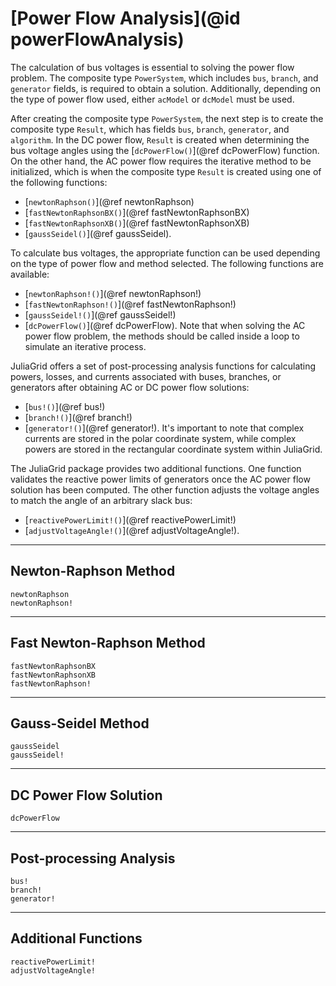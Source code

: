 # [Power Flow Analysis](@id powerFlowAnalysis)

The calculation of bus voltages is essential to solving the power flow problem. The composite type `PowerSystem`, which includes `bus`, `branch`, and `generator` fields, is required to obtain a solution. Additionally, depending on the type of power flow used, either `acModel` or `dcModel` must be used.

After creating the composite type `PowerSystem`, the next step is to create the composite type `Result`, which has fields `bus`, `branch`, `generator`, and `algorithm`. In the DC power flow, `Result` is created when determining the bus voltage angles using the [`dcPowerFlow()`](@ref dcPowerFlow) function. On the other hand, the AC power flow requires the iterative method to be initialized, which is when the composite type `Result` is created using one of the following functions:
* [`newtonRaphson()`](@ref newtonRaphson)
* [`fastNewtonRaphsonBX()`](@ref fastNewtonRaphsonBX)
* [`fastNewtonRaphsonXB()`](@ref fastNewtonRaphsonXB)
* [`gaussSeidel()`](@ref gaussSeidel).

To calculate bus voltages, the appropriate function can be used depending on the type of power flow and method selected. The following functions are available:
* [`newtonRaphson!()`](@ref newtonRaphson!)
* [`fastNewtonRaphson!()`](@ref fastNewtonRaphson!)
* [`gaussSeidel!()`](@ref gaussSeidel!)
* [`dcPowerFlow()`](@ref dcPowerFlow).
Note that when solving the AC power flow problem, the methods should be called inside a loop to simulate an iterative process.

JuliaGrid offers a set of post-processing analysis functions for calculating powers, losses, and currents associated with buses, branches, or generators after obtaining AC or DC power flow solutions:
* [`bus!()`](@ref bus!)
* [`branch!()`](@ref branch!)
* [`generator!()`](@ref generator!).
It's important to note that complex currents are stored in the polar coordinate system, while complex powers are stored in the rectangular coordinate system within JuliaGrid.

The JuliaGrid package provides two additional functions. One function validates the reactive power limits of generators once the AC power flow solution has been computed. The other function adjusts the voltage angles to match the angle of an arbitrary slack bus:
* [`reactivePowerLimit!()`](@ref reactivePowerLimit!)
* [`adjustVoltageAngle!()`](@ref adjustVoltageAngle!).

---

## Newton-Raphson Method
```@docs
newtonRaphson
newtonRaphson!
```

---

## Fast Newton-Raphson Method
```@docs
fastNewtonRaphsonBX
fastNewtonRaphsonXB
fastNewtonRaphson!
```

---

## Gauss-Seidel Method
```@docs
gaussSeidel
gaussSeidel!
```

---

## DC Power Flow Solution
```@docs
dcPowerFlow
```

---

## Post-processing Analysis
```@docs
bus!
branch!
generator!
```

---


## Additional Functions
```@docs
reactivePowerLimit!
adjustVoltageAngle!
```